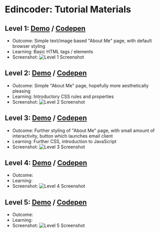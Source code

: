 # Edincoder: Tutorial Materials

## Level 1: [Demo](http://one.edincoder.tk) / [Codepen](https://codepen.io/beveradb/pen/NXZQzv)
- Outcome: Simple text/image based "About Me" page, with default browser styling
- Learning: Basic HTML tags / elements
- Screenshot:
![Level 1 Screenshot](http://one.edincoder.tk/screenshots/level-1-step-6.png "Level 1 Screenshot")


## Level 2: [Demo](http://two.edincoder.tk) / [Codepen](https://codepen.io/beveradb/pen/ZvgGJd)
- Outcome: Simple "About Me" page, hopefully more aesthetically pleasing
- Learning: Introductory CSS rules and properties
- Screenshot:
![Level 2 Screenshot](http://two.edincoder.tk/screenshots/level-2-step-8.png "Level 2 Screenshot")


## Level 3: [Demo](http://three.edincoder.tk) / [Codepen](https://codepen.io/beveradb/pen/goVpGo)
- Outcome: Further styling of "About Me" page, with small amount of interactivity, button which launches email client
- Learning: Further CSS, introduction to JavaScript
- Screenshot:
![Level 3 Screenshot](http://three.edincoder.tk/screenshots/level-3-step-9.png "Level 3 Screenshot")


## Level 4: [Demo](http://four.edincoder.tk) / [Codepen](https://codepen.io/beveradb/pen/)
- Outcome: 
- Learning: 
- Screenshot:
![Level 4 Screenshot](http://four.edincoder.tk/screenshots/level-4-step-.png "Level 4 Screenshot")


## Level 5: [Demo](http://five.edincoder.tk) / [Codepen](https://codepen.io/beveradb/pen/)
- Outcome: 
- Learning: 
- Screenshot:
![Level 5 Screenshot](http://five.edincoder.tk/screenshots/level-5-step-.png "Level 5 Screenshot")

